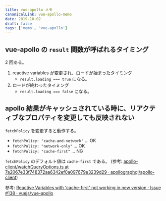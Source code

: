 ```yaml
---
title: vue-apollo メモ
canonicalLink: vue-apollo-memo
date: 2019-10-02
draft: false
tags: ['memo', 'vue-apollo']
---
```


## vue-apollo の `result` 関数が呼ばれるタイミング

2 回ある。

1. reactive variables が変更され、ロードが始まったタイミング
    - `result.loading === true` になる。
1. ロードが終わったタイミング
    - `result.loading === false` になる。

## apollo 結果がキャッシュされている時に、リアクティブなプロパティを変更しても反映されない

`fetchPolicy` を変更すると動作する。

- `fetchPolicy: "cache-and-network"` ... OK
- `fetchPolicy: "network-only"` ... OK
- `fetchPolicy: "cache-first"` ... NG

`fetchPolicy` のデフォルト値は `cache-first` である。 (参考: [apollo-client/watchQueryOptions.ts at 7a2067e33f748372aa6342ef0a097679e3239d29 · apollographql/apollo-client](https://github.com/apollographql/apollo-client/blob/7a2067e33f748372aa6342ef0a097679e3239d29/packages/apollo-client/src/core/watchQueryOptions.ts#L11))

参考: [Reactive Variables with 'cache-first' not working in new version · Issue #138 · vuejs/vue-apollo](https://github.com/vuejs/vue-apollo/issues/138)
